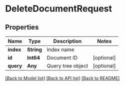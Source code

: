 # DeleteDocumentRequest

## Properties
Name | Type | Description | Notes
------------ | ------------- | ------------- | -------------
**index** | **String** | Index name | 
**id** | **Int64** | Document ID | [optional] 
**query** | **Any** | Query tree object | [optional] 

[[Back to Model list]](../README.md#documentation-for-models) [[Back to API list]](../README.md#documentation-for-api-endpoints) [[Back to README]](../README.md)


